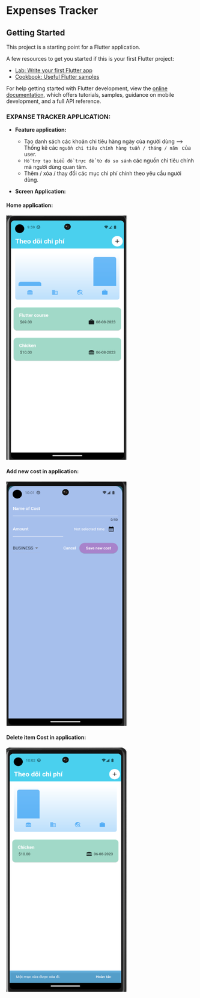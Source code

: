 # Expenses Tracker

## Getting Started

This project is a starting point for a Flutter application.

A few resources to get you started if this is your first Flutter project:

- [Lab: Write your first Flutter app](https://docs.flutter.dev/get-started/codelab)
- [Cookbook: Useful Flutter samples](https://docs.flutter.dev/cookbook)

For help getting started with Flutter development, view the
[online documentation](https://docs.flutter.dev/), which offers tutorials,
samples, guidance on mobile development, and a full API reference.

### EXPANSE TRACKER APPLICATION:
- **Feature application:**

    - Tạo danh sách các khoản chi tiêu hàng ngày của người dùng --> Thống kê các `nguồn chi tiêu chính hàng tuần / tháng / năm ` của user.
    - `Hỗ trợ tạo biểu đồ trực để từ đó so sánh` các nguồn chi tiêu chính mà người dùng quan tâm.
    - Thêm / xóa / thay đổi các mục chi phí chính theo yêu cầu người dùng.

- **Screen Application:** 

#### Home application:
 <img src = "./assets/picture/home.PNG" width = 320 height = 650 />

 #### Add new cost in application:
  <img src = "./assets/picture/addCost.PNG" width = 320 height = 650 />

#### Delete item Cost in application:
 <img src = "./assets/picture/deleteCost.PNG" width = 320 height = 650 />


